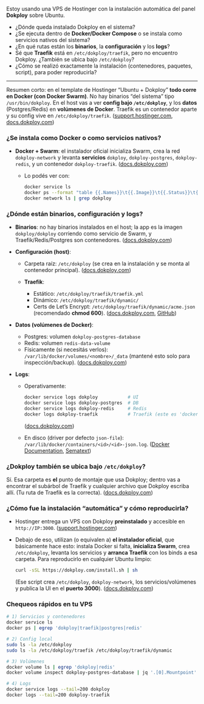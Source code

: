 Estoy usando una VPS de Hostinger con la instalación automática del panel **Dokploy** sobre Ubuntu.

* ¿Dónde queda instalado Dokploy en el sistema?
* ¿Se ejecuta dentro de **Docker/Docker Compose** o se instala como servicios nativos del sistema?
* ¿En qué rutas están los **binarios**, la **configuración** y los **logs**?
* Sé que **Traefik** está en `/etc/dokploy/traefik`, pero no encuentro Dokploy. ¿También se ubica bajo `/etc/dokploy`?
* ¿Cómo se realizó exactamente la instalación (contenedores, paquetes, script), para poder reproducirla?

---

Resumen corto: en el template de Hostinger “Ubuntu + Dokploy” **todo corre en Docker (con Docker Swarm)**. No hay
binarios “del sistema” tipo `/usr/bin/dokploy`. En el host vas a ver **config bajo `/etc/dokploy`**, y los **datos**
(Postgres/Redis) en **volúmenes de Docker**. Traefik es un contenedor aparte y su config vive en `/etc/dokploy/traefik`.
([support.hostinger.com][1], [docs.dokploy.com][2])

### ¿Se instala como Docker o como servicios nativos?

* **Docker + Swarm**: el instalador oficial inicializa Swarm, crea la red `dokploy-network` y levanta **servicios**
  `dokploy`, `dokploy-postgres`, `dokploy-redis`, y un contenedor `dokploy-traefik`. ([docs.dokploy.com][3])

  * Lo podés ver con:

    ```bash
    docker service ls
    docker ps --format "table {{.Names}}\t{{.Image}}\t{{.Status}}\t{{.Ports}}"
    docker network ls | grep dokploy
    ```

### ¿Dónde están binarios, configuración y logs?

* **Binarios**: no hay binarios instalados en el host; la app es la imagen `dokploy/dokploy` corriendo como servicio de
  Swarm, y Traefik/Redis/Postgres son contenedores. ([docs.dokploy.com][3])
* **Configuración (host)**:

  * Carpeta raíz: `/etc/dokploy` (se crea en la instalación y se monta al contenedor principal). ([docs.dokploy.com][3])
  * **Traefik**:

    * Estático: `/etc/dokploy/traefik/traefik.yml`
    * Dinámico: `/etc/dokploy/traefik/dynamic/`
    * Certs de Let’s Encrypt: `/etc/dokploy/traefik/dynamic/acme.json` (recomendado **chmod 600**). ([docs.dokploy.com][3], [GitHub][4])
* **Datos (volúmenes de Docker)**:

  * Postgres: volumen `dokploy-postgres-database`
  * Redis: volumen `redis-data-volume`
  * Físicamente (si necesitás verlos): `/var/lib/docker/volumes/<nombre>/_data` (mantené esto solo para inspección/backup). ([docs.dokploy.com][5])
* **Logs**:

  * Operativamente:

    ```bash
    docker service logs dokploy           # UI
    docker service logs dokploy-postgres  # DB
    docker service logs dokploy-redis     # Redis
    docker logs dokploy-traefik           # Traefik (este es 'docker run', no servicio)
    ```

    ([docs.dokploy.com][6])
  * En disco (driver por defecto `json-file`):
    `/var/lib/docker/containers/<id>/<id>-json.log`. ([Docker Documentation][7], [Sematext][8])

### ¿Dokploy también se ubica bajo `/etc/dokploy`?

Sí. Esa carpeta es **el** punto de montaje que usa Dokploy; dentro vas a encontrar el subárbol de Traefik y cualquier
archivo que Dokploy escriba allí. (Tu ruta de Traefik es la correcta). ([docs.dokploy.com][3])

### ¿Cómo fue la instalación “automática” y cómo reproducirla?

* Hostinger entrega un VPS con Dokploy **preinstalado** y accesible en `http://IP:3000`. ([support.hostinger.com][1])
* Debajo de eso, utilizan (o equivalen a) **el instalador oficial**, que básicamente hace esto: instala Docker si falta,
  **inicializa Swarm**, crea `/etc/dokploy`, levanta los servicios y **arranca Traefik** con los binds a esa carpeta.
  Para reproducirlo en cualquier Ubuntu limpio:

  ```bash
  curl -sSL https://dokploy.com/install.sh | sh
  ```

  (Ese script crea `/etc/dokploy`, `dokploy-network`, los servicios/volúmenes y publica la UI en el **puerto 3000**). ([docs.dokploy.com][2])

### Chequeos rápidos en tu VPS

```bash
# 1) Servicios y contenedores
docker service ls
docker ps | egrep 'dokploy|traefik|postgres|redis'

# 2) Config local
sudo ls -la /etc/dokploy
sudo ls -la /etc/dokploy/traefik /etc/dokploy/traefik/dynamic

# 3) Volúmenes
docker volume ls | egrep 'dokploy|redis'
docker volume inspect dokploy-postgres-database | jq '.[0].Mountpoint'  # si tenés jq

# 4) Logs
docker service logs --tail=200 dokploy
docker logs --tail=200 dokploy-traefik
```

[1]: https://support.hostinger.com/en/articles/9822596-how-to-use-the-dokploy-vps-template "How to Use the Dokploy VPS Template at Hostinger | Hostinger Help Center"
[2]: https://docs.dokploy.com/docs/core/installation "Installation | Dokploy"
[3]: https://docs.dokploy.com/docs/core/manual-installation "Manual Installation | Dokploy"
[4]: https://github.com/Dokploy/dokploy/issues/259?utm_source=chatgpt.com "Traefik certificate provisioning fails when acme.json has ..."
[5]: https://docs.dokploy.com/docs/core/uninstall "Uninstall | Dokploy"
[6]: https://docs.dokploy.com/docs/core/troubleshooting "Troubleshooting | Dokploy"
[7]: https://docs.docker.com/engine/logging/configure/?utm_source=chatgpt.com "Configure logging drivers"
[8]: https://sematext.com/blog/docker-logs-location/?utm_source=chatgpt.com "Docker Logs Location: Where Are Container Logs Stored"
